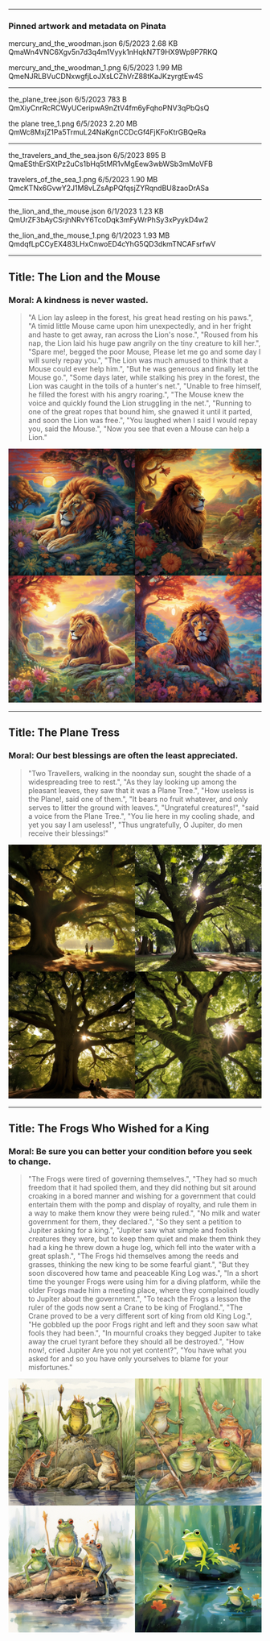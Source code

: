 

---
### Pinned artwork and metadata on Pinata

mercury_and_the_woodman.json
6/5/2023 2.68 KB
QmaWn4VNC6Xgv5n7d3q4m1Vyyk1nHqkN7T9HX9Wp9P7RKQ

mercury_and_the_woodman_1.png
6/5/2023 1.99 MB
QmeNJRLBVuCDNxwgfjLoJXsLCZhVrZ88tKaJKzyrgtEw4S

---
 
the_plane_tree.json
6/5/2023 783 B   
QmXiyCnrRcRCWyUCeripwA9nZtV4fm6yFqhoPNV3qPbQsQ

the plane tree_1.png
6/5/2023 2.20 MB   
QmWc8MxjZ1Pa5TrmuL24NaKgnCCDcGf4FjKFoKtrGBQeRa

---

the_travelers_and_the_sea.json
6/5/2023 895 B
QmaESthErSXtPz2uCs1bHq5tMR1vMgEew3wbWSb3mMoVFB

travelers_of_the_sea_1.png
6/5/2023 1.90 MB   
QmcKTNx6GvwY2J1M8vLZsApPQfqsjZYRqndBU8zaoDrASa

---

the_lion_and_the_mouse.json
6/1/2023 1.23 KB   
QmUrZF3bAyCSrjhNRvY6TcoDqk3mFyWrPhSy3xPyykD4w2

the_lion_and_the_mouse_1.png
6/1/2023 1.93 MB
QmdqfLpCCyEX483LHxCnwoED4cYhG5QD3dkmTNCAFsrfwV

---
## Title: The Lion and the Mouse
### Moral: A kindness is never wasted.

> "A Lion lay asleep in the forest, his great head resting on his paws.",
        "A timid little Mouse came upon him unexpectedly, and in her fright and haste to get away, ran across the Lion's nose.", "Roused from his nap, the Lion laid his huge paw angrily on the tiny creature to kill her.",
        "Spare me!, begged the poor Mouse, Please let me go and some day I will surely repay you.",
        "The Lion was much amused to think that a Mouse could ever help him.",
        "But he was generous and finally let the Mouse go.",
        "Some days later, while stalking his prey in the forest, the Lion was caught in the toils of a hunter's net.",
        "Unable to free himself, he filled the forest with his angry roaring.",
        "The Mouse knew the voice and quickly found the Lion struggling in the net.",
        "Running to one of the great ropes that bound him, she gnawed it until it parted, and soon the Lion was free.",
        "You laughed when I said I would repay you, said the Mouse.",
        "Now you see that even a Mouse can help a Lion."
        
![The Lion and the Mouse](./images/the_lion_and_the_mouse.png)

---
 ## Title: The Plane Tress
 ### Moral: Our best blessings are often the least appreciated. 
 
 >  "Two Travellers, walking in the noonday sun, sought the shade of a widespreading tree to rest.",
        "As they lay looking up among the pleasant leaves, they saw that it was a Plane Tree.",
        "How useless is the Plane!, said one of them.",
        "It bears no fruit whatever, and only serves to litter the ground with leaves.",
        "Ungrateful creatures!", "said a voice from the Plane Tree.",
        "You lie here in my cooling shade, and yet you say I am useless!",
        "Thus ungratefully, O Jupiter, do men receive their blessings!"
        
![The PLane Tree](./images/the_plane_tree.png)

---

## Title: The Frogs Who Wished for a King
### Moral: Be sure you can better your condition before you seek to change.

> "The Frogs were tired of governing themselves.",
        "They had so much freedom that it had spoiled them, and they did nothing but sit around croaking in a bored manner and wishing for a government that could entertain them with the pomp and display of royalty, and rule them in a way to make them know they were being ruled.",
        "No milk and water government for them, they declared.",
        "So they sent a petition to Jupiter asking for a king.",
        "Jupiter saw what simple and foolish creatures they were, but to keep them quiet and make them think they had a king he threw down a huge log, which fell into the water with a great splash.",
        "The Frogs hid themselves among the reeds and grasses, thinking the new king to be some fearful giant.",
        "But they soon discovered how tame and peaceable King Log was.",
        "In a short time the younger Frogs were using him for a diving platform, while the older Frogs made him a meeting place, where they complained loudly to Jupiter about the government.",
        "To teach the Frogs a lesson the ruler of the gods now sent a Crane to be king of Frogland.",
        "The Crane proved to be a very different sort of king from old King Log.",
        "He gobbled up the poor Frogs right and left and they soon saw what fools they had been.",
        "In mournful croaks they begged Jupiter to take away the cruel tyrant before they should all be destroyed.",
        "How now!, cried Jupiter Are you not yet content?",
        "You have what you asked for and so you have only yourselves to blame for your misfortunes."

![The Frogs Who Wished for a King](./images/frog_king.png)
      
